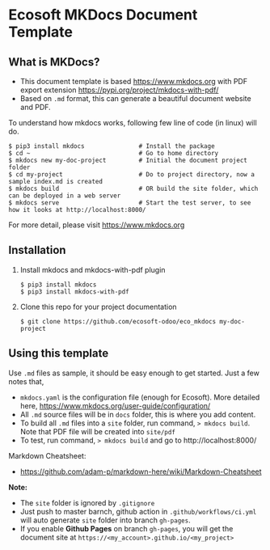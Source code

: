 # Ecosoft MKDocs Document Template

## What is MKDocs?

* This document template is based https://www.mkdocs.org with PDF export extension https://pypi.org/project/mkdocs-with-pdf/
* Based on `.md` format, this can generate a beautiful document website and PDF.

To understand how mkdocs works, following few line of code (in linux) will do.

```
$ pip3 install mkdocs               # Install the package
$ cd ~                              # Go to home directory
$ mkdocs new my-doc-project         # Initial the document project folder
$ cd my-project                     # Do to project directory, now a sample index.md is created
$ mkdocs build                      # OR build the site folder, which can be deployed in a web server
$ mkdocs serve                      # Start the test server, to see how it looks at http://localhost:8000/
```

For more detail, please visit https://www.mkdocs.org

## Installation

1. Install mkdocs and mkdocs-with-pdf plugin
    ```
    $ pip3 install mkdocs
    $ pip3 install mkdocs-with-pdf
    ```
2. Clone this repo for your project documentation
    ```
    $ git clone https://github.com/ecosoft-odoo/eco_mkdocs my-doc-project
    ```

## Using this template

Use `.md` files as sample, it should be easy enough to get started. Just a few notes that,

* `mkdocs.yaml` is the configuration file (enough for Ecosoft). More detailed here, https://www.mkdocs.org/user-guide/configuration/
* All `.md` source files will be in `docs` folder, this is where you add content.
* To build all `.md` files into a `site` folder, run command, `> mkdocs build`. Note that PDF file will be created into `site/pdf`
* To test, run command, `> mkdocs build` and go to http://localhost:8000/

Markdown Cheatsheet:
* https://github.com/adam-p/markdown-here/wiki/Markdown-Cheatsheet

**Note:**

* The `site` folder is ignored by `.gitignore`
* Just push to master barnch, github action in `.github/workflows/ci.yml` will auto generate `site` folder into branch `gh-pages`.
* If you enable **Github Pages** on branch `gh-pages`, you will get the document site at `https://<my_account>.github.io/<my_project>`

